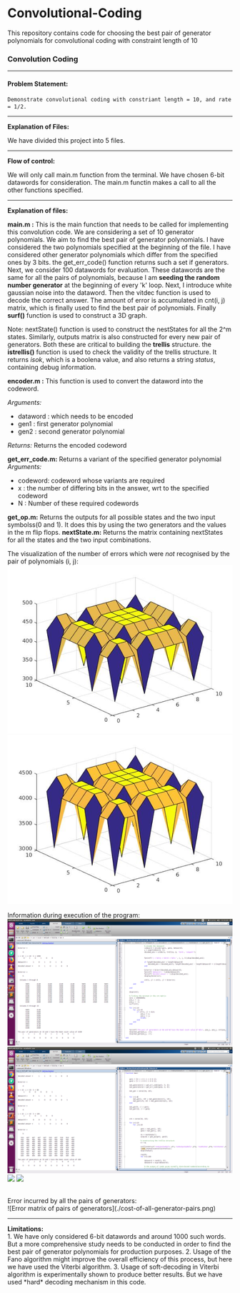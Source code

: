 # Convolutional-Coding
This repository contains code for choosing the best pair of generator polynomials for convolutional coding with constraint length of 10

### Convolution Coding

<hr>

#### Problem Statement: <br>
    Demonstrate convolutional coding with constriant length = 10, and rate = 1/2.
<hr>


<b>Explanation of Files:</b>

We have divided this project into 5 files.
<hr>
<b>Flow of control:</b> 

We will only call main.m function from the terminal. We have chosen 6-bit datawords for consideration. The main.m functin makes a call to all the other functions specified.
<hr>
<b>Explanation of files:</b>

__main.m :__ This is the main function that needs to be called for implementing this convolution code. We are considering a set of 10 generator polynomials. We aim to find the best
 pair of generator polynomials. I have considered the two polynomials specified at the beginning of the file. I have considered other generator polynomials which
 differ from the specified ones by 3 bits. the get_err_code() function returns such a set if generators. Next, we consider 100 datawords for evaluation. These datawords
 are the same for all the pairs of polynomials, because I am **seeding the random number generator** at the beginning of every 'k' loop. Next, I introduce white gaussian  noise 
 into the dataword. Then the vitdec function is used to decode the correct answer. The amount of error is accumulated in cnt(i, j) matrix, which is finally used 
 to find the best pair of polynomials. Finally **surf()** function is used to construct a 3D graph.
 
Note: nextState() function is used to construct the nestStates for all the 2^m states. Similarly, outputs matrix is also constructed for every new pair of
generators. Both these are critical to building the **trellis** structure. the **istrellis()** function is used to check the validity of the trellis structure.
It returns *isok*, which is a boolena value, and also returns a string *status*, containing debug information.

**encoder.m :** This function is used to convert the dataword into the codeword. 

*Arguments:* 
- dataword : which needs to be encoded
- gen1 : first generator polynomial
- gen2 : second generator polynomial

*Returns:*
Returns the encoded codeword

**get_err_code.m:**  Returns a variant of the specified generator polynomial
*Arguments:*
* codeword: codeword whose variants are required
* x : the number of differing bits in the answer, wrt to the specified codeword
* N : Number of these required codewords


**get_op.m:** Returns the outputs for all possible states and the two input symbolss(0 and 1). It does this by using the two generators and the values in the m flip flops.
**nextState.m:** Returns the matrix containing nextStates for all the states and the two input combinations. 

The visualization of the number of errors which were *not* recognised by the pair of polynomials (i, j): 
<br>
![Cost function for 100 datawords per genrator pair](./fig1.jpg)
![Cost function for 1000 datawords per genrator pair](./fig2.jpg)

Information during execution of the program:
<br>
![](./op1.png)
![](./op2.png)
![](./exec-3.jpg)
![](./exec-4.jpg)

<br>
Error incurred by all the pairs of generators:
<br>
![Error matrix of pairs of generators](./cost-of-all-generator-pairs.png)


<hr>
<b>Limitations:</b>
<br>
1. We have only considered 6-bit datawords and around 1000 such words. But a more comprehensive study needs to be conducted in order to find the best pair of
generator polynomials for production purposes.
2. Usage of the Fano algorithm might improve the overall efficiency of this process, but here we have used the Viterbi algorithm.
3. Usage of soft-decoding in Viterbi algorithm is experimentally shown to produce better results. But we have used *hard* decoding mechanism in this code.




